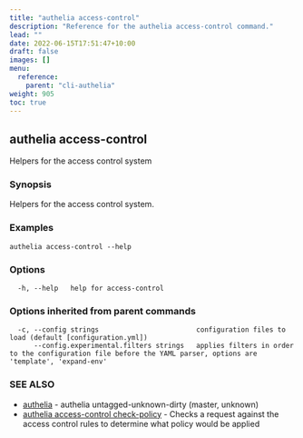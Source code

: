 ```yaml
---
title: "authelia access-control"
description: "Reference for the authelia access-control command."
lead: ""
date: 2022-06-15T17:51:47+10:00
draft: false
images: []
menu:
  reference:
    parent: "cli-authelia"
weight: 905
toc: true
---
```


## authelia access-control

Helpers for the access control system

### Synopsis

Helpers for the access control system.

### Examples

```
authelia access-control --help
```

### Options

```
  -h, --help   help for access-control
```

### Options inherited from parent commands

```
  -c, --config strings                        configuration files to load (default [configuration.yml])
      --config.experimental.filters strings   applies filters in order to the configuration file before the YAML parser, options are 'template', 'expand-env'
```

### SEE ALSO

* [authelia](authelia.md)	 - authelia untagged-unknown-dirty (master, unknown)
* [authelia access-control check-policy](authelia_access-control_check-policy.md)	 - Checks a request against the access control rules to determine what policy would be applied


